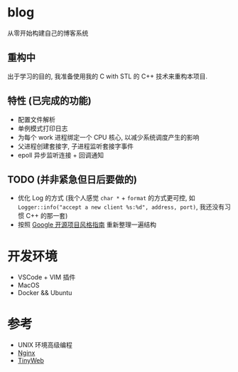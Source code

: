 # blog

从零开始构建自己的博客系统

## 重构中

出于学习的目的, 我准备使用我的 C with STL 的 C++ 技术来重构本项目.

## 特性 (已完成的功能)

- 配置文件解析
- 单例模式打印日志
- 为每个 work 进程绑定一个 CPU 核心, 以减少系统调度产生的影响
- 父进程创建套接字, 子进程监听套接字事件
- epoll 异步监听连接 + 回调通知

## TODO (并非紧急但日后要做的)

- 优化 Log 的方式 (我个人感觉 `char *` + `format` 的方式更可控, 如 `Logger::info("accept a new client %s:%d", address, port)`, 我还没有习惯 C++ 的那一套)
- 按照 [Google 开源项目风格指南](http://zh-google-styleguide.readthedocs.io/en/latest/google-cpp-styleguide/) 重新整理一遍结构

# 开发环境

- VSCode + VIM 插件
- MacOS
- Docker && Ubuntu

# 参考

- UNIX 环境高级编程
- [Nginx](http://nginx.org/)
- [TinyWeb](https://github.com/GeneralSandman/TinyWeb)